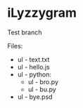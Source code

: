 # iLyzzygram

Test branch

Files:

- ul - text.txt
- ul - hello.js
- ul - python:
  - ul - bro.py
  - ul - bu.py
- ul - bye.psd
